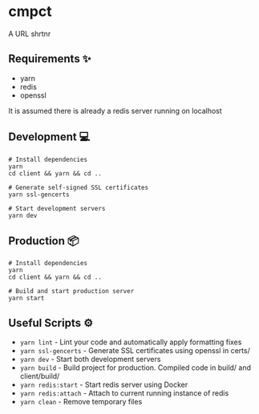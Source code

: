 # cmpct

A URL shrtnr

## Requirements ✨

-   yarn
-   redis
-   openssl

It is assumed there is already a redis server running on localhost

## Development 💻

```shell
# Install dependencies
yarn
cd client && yarn && cd ..

# Generate self-signed SSL certificates
yarn ssl-gencerts

# Start development servers
yarn dev
```

## Production 📦

```shell
# Install dependencies
yarn
cd client && yarn && cd ..

# Build and start production server
yarn start
```

## Useful Scripts ⚙

-   `yarn lint` - Lint your code and automatically apply formatting fixes
-   `yarn ssl-gencerts` - Generate SSL certificates using openssl in certs/
-   `yarn dev` - Start both development servers
-   `yarn build` - Build project for production. Compiled code in build/ and client/build/
-   `yarn redis:start` - Start redis server using Docker
-   `yarn redis:attach` - Attach to current running instance of redis
-   `yarn clean` - Remove temporary files
